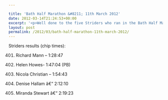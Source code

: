 ```yaml
---

title: 'Bath Half Marathon &#8211; 11th March 2012'
date: 2012-03-14T21:24:53+00:00
excerpt: '<p>Well done to the five Striders who ran in the Bath Half Marathon on Sunday...</p>'
layout: post
permalink: /2012/03/bath-half-marathon-11th-march-2012/
---
```

Striders results (chip times):

401) Richard Mann &#8211; 1:28:47 

2091) Helen Howes- 1:47:04 (PB)

3501) Nicola Christian &#8211; 1:54:43

7169) Denise Hallam â€“ 2:12:10 

8161) Miranda Stewart â€“ 2:19:23